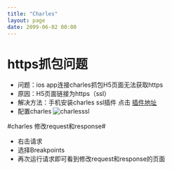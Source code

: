 ```yaml
---
title: "Charles"
layout: page
date: 2099-06-02 00:00
---
```


# https抓包问题 #

* 问题：ios app连接charles抓包H5页面无法获取https
* 原因：H5页面链接为https（ssl）
* 解决方法：手机安装charles ssl插件
         点击  [插件地址](http://www.charlesproxy.com/assets/legacy-ssl/charles.crt)
* 配置charles
![charlesssl](/attach/charlesssl.png)

#charles 修改request和response#

* 右击请求
* 选择Breakpoints
* 再次运行请求即可看到修改request和response的页面

